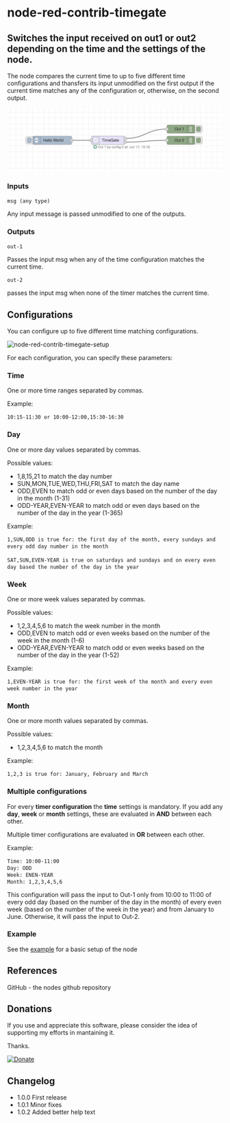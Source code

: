 # node-red-contrib-timegate

## Switches the input received on out1 or out2 depending on the time and the settings of the node.
  
  
The node compares the current time to up to five different time configurations and thansfers its input unmodified on the first output if the current time matches any of the configuration or, otherwise, on the second output.

![node-red-contrib-timegate](assets/images/node-example.png)




### Inputs
```
msg (any type)
````
Any input message is passed unmodified to one of the outputs.

### Outputs
```
out-1
```
Passes the input msg when any of the time configuration matches the current time.

```
out-2
```
passes the input msg when none of the timer matches the current time.

## Configurations

You can configure up to five different time matching configurations.

![node-red-contrib-timegate-setup](assets/images/node-setup.png)

For each configuration, you can specify these parameters:

### Time
One or more time ranges separated by commas.

Example:
```
10:15-11:30 or 10:00-12:00,15:30-16:30
```

### Day
One or more day values separated by commas.

Possible values:
- 1,8,15,21 to match the day number
- SUN,MON,TUE,WED,THU,FRI,SAT to match the day name
- ODD,EVEN to match odd or even days based on the number of the day in the month (1-31)
- ODD-YEAR,EVEN-YEAR to match odd or even days based on the number of the day in the year (1-365)

Example:
```
1,SUN,ODD is true for: the first day of the month, every sundays and every odd day number in the month

SAT,SUN,EVEN-YEAR is true on saturdays and sundays and on every even day based the number of the day in the year
```

### Week
One or more week values separated by commas.

Possible values:
- 1,2,3,4,5,6 to match the week number in the month
- ODD,EVEN to match odd or even weeks based on the number of the week in the month (1-6)
- ODD-YEAR,EVEN-YEAR to match odd or even weeks based on the number of the day in the year (1-52)

Example:
```
1,EVEN-YEAR is true for: the first week of the month and every even week number in the year
```

### Month
One or more month values separated by commas.

Possible values:
- 1,2,3,4,5,6 to match the month

Example:
```
1,2,3 is true for: January, February and March
```

### Multiple configurations

For every **timer configuration** the **time** settings is mandatory.
If you add any **day**, **week** or **month** settings, these are evaluated in **AND** between each other.

Multiple timer configurations are evaluated in **OR** between each other.

Example:
```
Time: 10:00-11:00
Day: ODD
Week: ENEN-YEAR
Month: 1,2,3,4,5,6

```
This configuration will pass the input to Out-1 only from 10:00 to 11:00 of every odd day (based on the number of the day in the month) of every even week (based on the number of the week in the year) and from January to June.
Otherwise, it will pass the input to Out-2.

### Example
See the [example](timegate/examples/sample.json) for a basic setup of the node

## References

GitHub - the nodes github repository

## Donations

If you use and appreciate this software, please consider the idea of supporting my efforts in mantaining it.

Thanks.

[![Donate](assets/images/btn_donate_LG.gif)](https://www.paypal.com/donate/?business=5RMJWB9RBHKXE&no_recurring=0&item_name=I+am+very+pleased+if+you+appreciate+my+open+source+software+and+if+you+want+to+help+support+my+efforts.&currency_code=EUR)

## Changelog
* 1.0.0 First release
* 1.0.1 Minor fixes
* 1.0.2 Added better help text